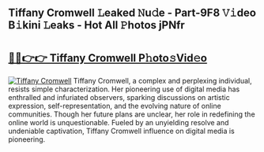 ## Tiffany Cromwell 𝙻eaked 𝙽u𝚍e - Part-9F8 𝚅𝚒deo B𝚒kini 𝙻eaks - Hot All 𝙿hotos jPNfr

# <h2><a href="http://ld1s5w.urlbe.top/?page=Tiffany+Cromwell">🔗🔗👉👉 Tiffany Cromwell P𝚑oto𝚜Vid𝚎o</a></h2>

[![Tiffany Cromwell](https://i.imgur.com/eBuTRDB.gif)](http://ld1s5w.urlbe.top/?page=Tiffany+Cromwell)
Tiffany Cromwell, a complex and perplexing individual, resists simple characterization. Her pioneering use of digital media has enthralled and infuriated observers, sparking discussions on artistic expression, self-representation, and the evolving nature of online communities. Though her future plans are unclear, her role in redefining the online world is unquestionable. Fueled by an unyielding resolve and undeniable captivation, Tiffany Cromwell influence on digital media is pioneering.
